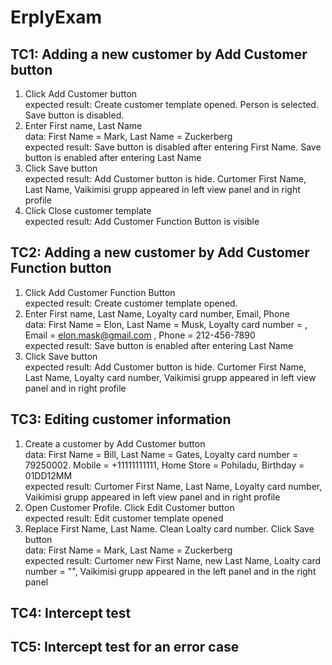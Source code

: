 # ErplyExam

## TC1: Adding a new customer by Add Customer button 
1. Click Add Customer button <br />
expected result: Create customer template opened. Person is selected. Save button is disabled.
2. Enter First name, Last Name<br />
data: First Name = Mark, Last Name = Zuckerberg<br />
expected result: Save button is disabled after entering First Name. Save button is enabled after entering Last Name<br />
3. Click Save button<br />
expected result: Add Customer button is hide. Curtomer First Name, Last Name, Vaikimisi grupp appeared in left view panel and in right profile<br />
4. Click Close customer template<br />
expected result: Add Customer Function Button is visible

## TC2: Adding a new customer by Add Customer Function button
1. Click Add Customer Function Button<br />
expected result: Create customer template opened.
2. Enter First name, Last Name, Loyalty card number, Email, Phone<br />
data: First Name = Elon, Last Name = Musk, Loyalty card number = , Email = elon.mask@gmail.com , Phone = 212-456-7890<br />
expected result: Save button is enabled after entering Last Name
3. Click Save button<br />
expected result: Add Customer button is hide. Curtomer First Name, Last Name, Loyalty card number, Vaikimisi grupp appeared in left view panel and in right profile

## TC3: Editing customer information
1. Create a customer by Add Customer button<br />
data: First Name = Bill, Last Name = Gates, Loyalty card number = 79250002. Mobile = +11111111111, Home Store = Pohiladu, Birthday = 01DD12MM<br />
expected result: Curtomer First Name, Last Name, Loyalty card number, Vaikimisi grupp appeared in left view panel and in right profile
2. Open Customer Profile. Click Edit Customer button<br />
expected result: Edit customer template opened<br />
3. Replace First Name, Last Name. Clean Loalty card number. Click Save button<br />
data: First Name = Mark, Last Name = Zuckerberg<br />
expected result: Curtomer new First Name, new Last Name, Loalty card number = "", Vaikimisi grupp appeared in the left panel and in the right panel

## TC4: Intercept test

## TC5: Intercept test for an error case